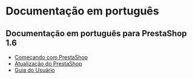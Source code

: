 # Documentação em português

## Documentação em português para PrestaShop 1.6

* [Começando com PrestaShop](comecando-com-prestashop/)
* [Atualização do PrestaShop](atualizacao-do-prestashop/)
* [Guia do Usuário](guia-do-usuario/)

